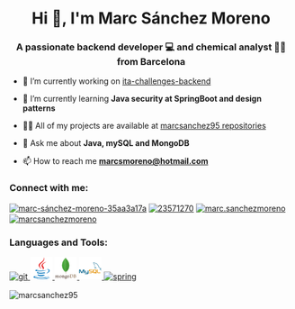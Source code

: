 <h1 align="center">Hi 👋, I'm Marc Sánchez Moreno</h1>
<h3 align="center">A passionate backend developer 💻 and chemical analyst 👨‍🔬 from Barcelona</h3>

- 🔭 I’m currently working on [ita-challenges-backend](https://github.com/IT-Academy-BCN/ita-challenges-backend)

- 🌱 I’m currently learning **Java security at SpringBoot and design patterns**

- 👨‍💻 All of my projects are available at [marcsanchez95 repositories](https://github.com/marcsanchez95?tab=repositories)

- 💬 Ask me about **Java, mySQL and MongoDB**

- 📫 How to reach me **marcsmoreno@hotmail.com**

<h3 align="left">Connect with me:</h3>
<p align="left">
<a href="https://linkedin.com/in/marc-sánchez-moreno-35aa3a17a" target="blank"><img align="center" src="https://raw.githubusercontent.com/rahuldkjain/github-profile-readme-generator/master/src/images/icons/Social/linked-in-alt.svg" alt="marc-sánchez-moreno-35aa3a17a" height="30" width="40" /></a>
<a href="https://stackoverflow.com/users/23571270" target="blank"><img align="center" src="https://raw.githubusercontent.com/rahuldkjain/github-profile-readme-generator/master/src/images/icons/Social/stack-overflow.svg" alt="23571270" height="30" width="40" /></a>
<a href="https://fb.com/marc.sanchezmoreno" target="blank"><img align="center" src="https://raw.githubusercontent.com/rahuldkjain/github-profile-readme-generator/master/src/images/icons/Social/facebook.svg" alt="marc.sanchezmoreno" height="30" width="40" /></a>
<a href="https://instagram.com/marcsanchezmoreno" target="blank"><img align="center" src="https://raw.githubusercontent.com/rahuldkjain/github-profile-readme-generator/master/src/images/icons/Social/instagram.svg" alt="marcsanchezmoreno" height="30" width="40" /></a>
</p>

<h3 align="left">Languages and Tools:</h3>
<p align="left"> <a href="https://git-scm.com/" target="_blank" rel="noreferrer"> <img src="https://www.vectorlogo.zone/logos/git-scm/git-scm-icon.svg" alt="git" width="40" height="40"/> </a> <a href="https://www.java.com" target="_blank" rel="noreferrer"> <img src="https://raw.githubusercontent.com/devicons/devicon/master/icons/java/java-original.svg" alt="java" width="40" height="40"/> </a> <a href="https://www.mongodb.com/" target="_blank" rel="noreferrer"> <img src="https://raw.githubusercontent.com/devicons/devicon/master/icons/mongodb/mongodb-original-wordmark.svg" alt="mongodb" width="40" height="40"/> </a> <a href="https://www.mysql.com/" target="_blank" rel="noreferrer"> <img src="https://raw.githubusercontent.com/devicons/devicon/master/icons/mysql/mysql-original-wordmark.svg" alt="mysql" width="40" height="40"/> </a> <a href="https://spring.io/" target="_blank" rel="noreferrer"> <img src="https://www.vectorlogo.zone/logos/springio/springio-icon.svg" alt="spring" width="40" height="40"/> </a> </p>

<p><img align="center" src="https://github-readme-stats.vercel.app/api/top-langs?username=marcsanchez95&show_icons=true&locale=en&layout=compact" alt="marcsanchez95" /></p>
